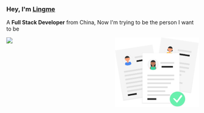 ### Hey, I'm [Lingme](https://lingmin.me/)

A <b>Full Stack Developer</b> from China, Now I'm trying to be the person I want to be

<img align="right" width="220" height="182" src="https://github.com/lingme/Picture_Bucket/raw/master/3D_Test/undraw_hiring_cyhs.svg" />

![](https://github-readme-stats.vercel.app/api?username=lingme&show_icons=true&icon_color=000000&text_color=000000&bg_color=ffffff&hide_title=false&title_color=000000&hide_border=true)
